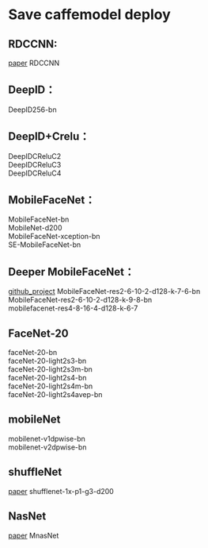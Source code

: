 # Save caffemodel deploy

## RDCCNN:
[paper](https://arxiv.org/pdf/1708.05234.pdf)
RDCCNN<br>

## DeepID：
DeepID256-bn<br>

## DeepID+Crelu：
DeepIDCReluC2<br>
DeepIDCReluC3<br>
DeepIDCReluC4<br>

## MobileFaceNet：
MobileFaceNet-bn<br>
MobileNet-d200<br>
MobileFaceNet-xception-bn<br>
SE-MobileFaceNet-bn<br>

## Deeper MobileFaceNet：
[github_project](https://github.com/zuoqing1988/ZQCNN-v0.0)
MobileFaceNet-res2-6-10-2-d128-k-7-6-bn<br>
MobileFaceNet-res2-6-10-2-d128-k-9-8-bn<br>
mobilefacenet-res4-8-16-4-d128-k-6-7<br>

## FaceNet-20
faceNet-20-bn<br>
faceNet-20-light2s3-bn<br>
faceNet-20-light2s3m-bn<br>
faceNet-20-light2s4-bn<br>
faceNet-20-light2s4m-bn<br>
faceNet-20-light2s4avep-bn<br>

## mobileNet
mobilenet-v1dpwise-bn<br>
mobilenet-v2dpwise-bn<br>

## shuffleNet
[paper](https://arxiv.org/pdf/1707.01083.pdf)
shufflenet-1x-p1-g3-d200<br>

## NasNet 
[paper](https://arxiv.org/pdf/1807.11626.pdf)
MnasNet<br>
